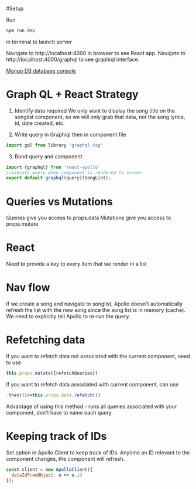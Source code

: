 #Setup

Run
```bash
npm run dev
```
in terminal to launch server

Navigate to http://localhost:4000 in browser to see React app.
Navigate to http://localhost:4000/graphql to see graphiql interface.

[Mongo DB database console](mlab.com)

# Graph QL + React Strategy

1. Identify data required
We only want to display the song title on the songlist component, so we will only grab that data, not the song lyrics, id, date created, etc.

2. Write query in Graphiql then in component file
```js
import gql from library 'graphql-tag'
```

3. Bond query and component
```js
import {graphql} from 'react-apollo'
//execute query when component is rendered to screen
export default graphql(query)(SongList);
```

# Queries vs Mutations
Queries give you access to props.data
Mutations give you access to props.mutate

# React
Need to provide a key to every item that we render in a list

# Nav flow
If we create a song and navigate to songlist,
Apollo doesn't automatically refresh the list with the new song since the song list is in memory (cache).
We need to explicitly tell Apollo to re-run the query.

# Refetching data
If you want to refetch data not associated with the current component, need to use
```js
this.props.mutate({refetchQueries}) 
```
If you want to refetch data associated with current component, can use
```js
.then(()=>this.props.data.refetch())
```
Advantage of using this method - runs all queries associated with your component, don't have to name each query

# Keeping track of IDs
Set option in Apollo Client to keep track of IDs.
Anytime an ID relevant to the component changes, the component will refresh.
```js
const client = new ApolloClient({
  dataIdFromObject: o => o.id
});
```